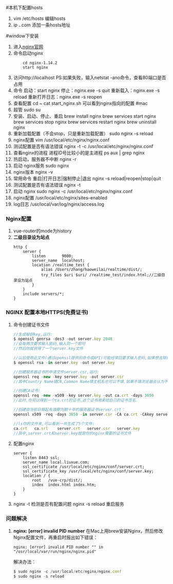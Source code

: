 #本机下配置hosts
1. vim /etc/hosts
	编辑hosts
2. ip **.**.com
	添加一条hosts地址

#window下安装
1. 进入[nginx官网](https://nginx.org/en/download.html)
1. 命令启动nginx
	```
		cd nginx-1.14.2
		start nginx
	```
1. 访问http://localhost
	PS:如果失败，输入netstat -ano命令，查看80端口是否占用
1. 命令
	启动：start nginx
	停止：nginx.exe -s quit
	重新载入：nginx.exe -s reload
	重新打开日志：nginx.exe -s reopen
1. 查看配置
	cd ~
	cat start_nginx.sh 可以看到nginx指向的配置
#mac
1. 超管
	sudo su
1. 安装、启动、停止、重启
	brew install nginx
	brew services start nginx
	brew services stop nginx
	brew services restart nginx
	brew uninstall nginx
1. 重新加载配置（不会stop，只是重新加载配置）
	sudo nginx -s reload
1. nginx配置
	vim /usr/local/etc/nginx/nginx.conf
1. 测试配置是否有语法错误
	nginx -t -c /usr/local/etc/nginx/nginx.conf
1. 查看nginx的进程  进程ID号比较小的是主进程
	ps aux | grep nginx
1. 热启动，服务器不中断
	nginx -r
1. 启动 nginx服务
	sudo nginx
1. nginx版本
	nginx -v
1. 常用命令 重启|打开日志|强制停止|退出
	nginx -s reload|reopen|stop|quit
1. 测试配置是否有语法错误
	nginx -t
1. 启动 nginx
	sudo nginx -c /usr/local/etc/nginx/nginx.conf
1. nginx配置
	/usr/local/etc/nginx/sites-enabled
1. log日志
	/usr/local/var/log/nginx/access.log

### Nginx配置
1. vue-router的mode为history
1. **二级目录设为站点**
	```
	http {
		server {
			listen       9000;
			server_name  localhost;
			location /realtime_test {
				alias /Users/zhang/haoweilai/realtime/dist/;
				try_files $uri $uri/ /realtime_test/index.html;//二级目录设为站点
			}
		}
		include servers/*;
	}
	```
### NGINX 配置本地HTTPS(免费证书)
1. 命令创建证书文件
	```js
	//生成秘钥key,运行:
	$ openssl genrsa -des3 -out server.key 2048
	//会有两次要求输入密码,输入同一个即可
	//然后你就获得了一个server.key文件

	//以后使用此文件(通过openssl提供的命令或API)可能经常回要求输入密码,如果想去除输入密码的步骤可以使用以下命令:
	$ openssl rsa -in server.key -out server.key

	//创建服务器证书的申请文件server.csr,运行:
	openssl req -new -key server.key -out server.csr
	//其中Country Name填CN,Common Name填主机名也可以不填,如果不填浏览器会认为不安全.(例如你以后的url为https://abcd/xxxx….这里就可以填abcd),其他的都可以不填.

	//创建CA证书:
	openssl req -new -x509 -key server.key -out ca.crt -days 3650
	//此时,你可以得到一个ca.crt的证书,这个证书用来给自己的证书签名.

	//创建自当前日期起有效期为期十年的服务器证书server.crt：
	openssl x509 -req -days 3650 -in server.csr -CA ca.crt -CAkey server.key -CAcreateserial -out server.crt
	
	//ls你的文件夹,可以看到一共生成了5个文件:
	ca.crt   ca.srl    server.crt   server.csr   server.key
	//其中,server.crt和server.key就是你的nginx需要的证书文件
	```
1. 配置nginx
	```
	server {
		listen 8443 ssl;
		server_name local.liuxue.com;
		ssl_certificate /usr/local/etc/nginx/conf/server.crt;
		ssl_certificate_key /usr/local/etc/nginx/conf/server.key;
		location / {
			root   /vue-crp/dist/;
			index  index.html index.htm;
		}
	}
	```
1. nginx -t 检测是否有配置问题
	nginx -s reload 重启服务
### 问题解决
1. **nginx: [error] invalid PID number**
	在Mac上用brew安装Nginx，然后修改Nginx配置文件，再重启时报出如下错误：
	```
	nginx: [error] invalid PID number "" in "/usr/local/var/run/nginx/nginx.pid"
	```

	解决办法：
	```js
	$ sudo nginx -c /usr/local/etc/nginx/nginx.conf
	$ sudo nginx -s reload
	```